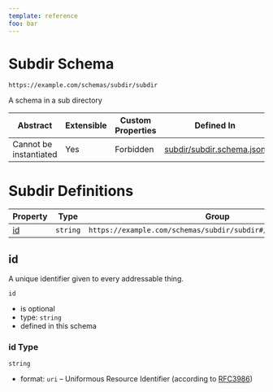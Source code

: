 ```yaml
---
template: reference
foo: bar
---
```


# Subdir Schema

```
https://example.com/schemas/subdir/subdir
```

A schema in a sub directory

| Abstract | Extensible | Custom Properties | Defined In |
|----------|------------|-------------------|------------|
| Cannot be instantiated | Yes | Forbidden | [subdir/subdir.schema.json](subdir/subdir.schema.json) |

# Subdir Definitions

| Property | Type | Group |
|----------|------|-------|
| [id](#id) | `string` | `https://example.com/schemas/subdir/subdir#/definitions/content` |

## id

A unique identifier given to every addressable thing.

`id`
* is optional
* type: `string`
* defined in this schema

### id Type


`string`
* format: `uri` – Uniformous Resource Identifier (according to [RFC3986](http://tools.ietf.org/html/rfc3986))





